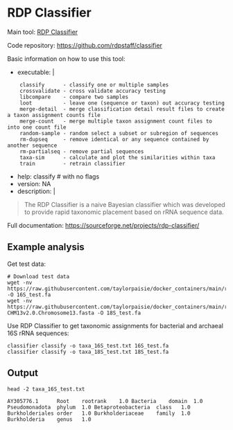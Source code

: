 # RDP Classifier 

Main tool: [RDP Classifier](https://sourceforge.net/projects/rdp-classifier/)
  
Code repository: https://github.com/rdpstaff/classifier

Basic information on how to use this tool:
- executable: |
```
	classify      - classify one or multiple samples
	crossvalidate - cross validate accuracy testing
	libcompare    - compare two samples
	loot          - leave one (sequence or taxon) out accuracy testing
	merge-detail  - merge classification detail result files to create a taxon assignment counts file
	merge-count   - merge multiple taxon assignment count files to into one count file
	random-sample - random select a subset or subregion of sequences
	rm-dupseq     - remove identical or any sequence contained by another sequence
	rm-partialseq - remove partial sequences
	taxa-sim      - calculate and plot the similarities within taxa
	train         - retrain classifier
```

- help: classify # with no flags
- version: NA
- description: | 
> The RDP Classifier is a naive Bayesian classifier which was developed to provide rapid taxonomic placement based on rRNA sequence data.

  
Full documentation: https://sourceforge.net/projects/rdp-classifier/


## Example analysis
Get test data:
```
# Download test data
wget -nv https://raw.githubusercontent.com/taylorpaisie/docker_containers/main/rdp/2.14/16S_rRNA_gene.Burkholderia_pseudomallei.2002721184.AY305776.1.fasta -O 16S_test.fa
wget -nv https://raw.githubusercontent.com/taylorpaisie/docker_containers/main/rdp/2.14/18S_rRNA_gene.Homo_sapiens.T2T-CHM13v2.0.Chromosome13.fasta -O 18S_test.fa
```

Use RDP Classifier to get taxonomic assignments for bacterial and archaeal 16S rRNA sequences:
```
classifier classify -o taxa_16S_test.txt 16S_test.fa
classifier classify -o taxa_18S_test.txt 18S_test.fa
```

## Output
```
head -2 taxa_16S_test.txt

AY305776.1		Root	rootrank	1.0	Bacteria	domain	1.0	Pseudomonadota	phylum	1.0	Betaproteobacteria	class	1.0	Burkholderiales	order	1.0	Burkholderiaceae	family	1.0	Burkholderia	genus	1.0
```


